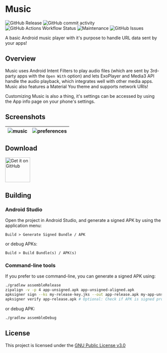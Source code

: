 # Music
![GitHub Release](https://img.shields.io/github/v/release/spir0th/music?sort=semver&label=version)
![GitHub commit activity](https://img.shields.io/github/commit-activity/t/spir0th/music)
![GitHub Actions Workflow Status](https://img.shields.io/github/actions/workflow/status/spir0th/music/build.yml)
![Maintenance](https://img.shields.io/maintenance/yes/2024)
![GitHub Issues](https://img.shields.io/github/issues/spir0th/music)

A basic Android music player with it's purpose to handle URL data sent by your apps!

## Overview
Music uses Android Intent Filters to play audio files (which are sent by 3rd-party apps with the `Open With` option) and lets ExoPlayer and
Media3 API handle the audio playback, which integrates well with other media apps. Music also features a Material You theme and supports network URIs!

Customizing Music is also a thing, it's settings can be accessed by using the App info page on your phone's settings.

## Screenshots
| ![music](https://github.com/spir0th/music/assets/66259245/c209da86-d2fd-4ce1-8d31-47ea8ed9ace8) | ![preferences](https://github.com/spir0th/music/assets/66259245/355a235f-48c1-4f8a-b6d6-ba952b0dc507) |
|--------------------------------------------------------------------------------------------------------|----------------------------------------------------------------------------------------------------------|

## Download
[<img src="https://raw.githubusercontent.com/andOTP/andOTP/master/assets/badges/get-it-on-github.png" alt="Get it on GitHub" height="80">](https://github.com/spir0th/music/releases/latest)

## Building
### Android Studio
Open the project in Android Studio, and generate a signed APK by using the application menu:
```
Build > Generate Signed Bundle / APK
```
or debug APKs:
```
Build > Build Bundle(s) / APK(s)
```

### Command-line tools
If you prefer to use command-line, you can generate a signed APK using:
```bash
./gradlew assembleRelease
zipalign -v -p 4 app-unsigned.apk app-unsigned-aligned.apk
apksigner sign --ks my-release-key.jks --out app-release.apk my-app-unsigned-aligned.apk
apksigner verify app-release.apk # Optional: Check if APK is signed properly
```
or debug APK:
```bash
./gradlew assembleDebug
```

## License
This project is licensed under the [GNU Public License v3.0](LICENSE)
